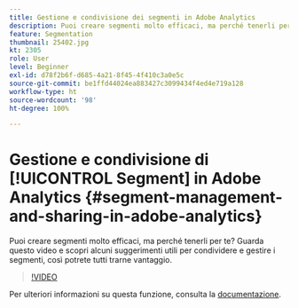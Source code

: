 ```yaml
---
title: Gestione e condivisione dei segmenti in Adobe Analytics
description: Puoi creare segmenti molto efficaci, ma perché tenerli per te? Guarda questo video e scopri alcuni suggerimenti utili per condividere e gestire i segmenti, così potrete tutti trarne vantaggio.
feature: Segmentation
thumbnail: 25402.jpg
kt: 2305
role: User
level: Beginner
exl-id: d78f2b6f-d685-4a21-8f45-4f410c3a0e5c
source-git-commit: be1ffd44024ea883427c3099434f4ed4e719a128
workflow-type: ht
source-wordcount: '98'
ht-degree: 100%

---
```


# Gestione e condivisione di [!UICONTROL Segment] in Adobe Analytics {#segment-management-and-sharing-in-adobe-analytics}

Puoi creare segmenti molto efficaci, ma perché tenerli per te? Guarda questo video e scopri alcuni suggerimenti utili per condividere e gestire i segmenti, così potrete tutti trarne vantaggio.

>[!VIDEO](https://video.tv.adobe.com/v/25402/?quality=12&learn=on)

Per ulteriori informazioni su questa funzione, consulta la [documentazione](https://experienceleague.adobe.com/docs/analytics/components/segmentation/segmentation-workflow/seg-manage.html?lang=it).
